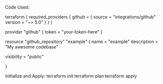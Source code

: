 Code Used:

terraform {
  required_providers {
    github = {
      source  = "integrations/github"
      version = "~> 5.0"
    }
  }
}

provider "github" {
  token = "your-token-here"
}

resource "github_repository" "example" {
  name        = "example"
  description = "My awesome codebase"

  visibility = "public"

}


Initialize and Apply:
terraform init
terraform plan
terraform apply
